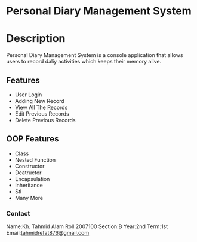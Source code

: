 # Personal Diary Management System 


# Description
Personal Diary Management System is a console application that allows users to record daliy activities which keeps their memory alive.

## Features
* User Login
* Adding New Record
* View All The Records
* Edit Previous Records
* Delete Previous Records 


## OOP Features
* Class
* Nested Function
* Constructor
* Deatructor
* Encapsulation
* Inheritance
* Stl
* Many More


### Contact
Name:Kh. Tahmid Alam
Roll:2007100
Section:B
Year:2nd
Term:1st
Email:tahmidrefat876@gmail.com
